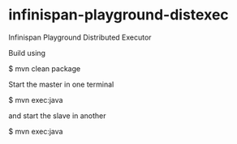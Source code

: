infinispan-playground-distexec
=====================================

Infinispan Playground Distributed Executor

Build using 

$ mvn clean package

Start the master in one terminal

$ mvn exec:java

and start the slave in another

$ mvn exec:java

